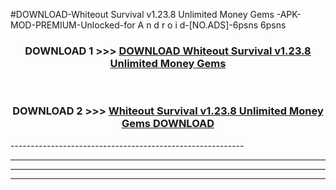 #DOWNLOAD-Whiteout Survival v1.23.8 Unlimited Money Gems -APK-MOD-PREMIUM-Unlocked-for A n d r o i d-[NO.ADS]-6psns 6psns 



<div align="center">

<h3>DOWNLOAD 1 >>> <a href="https://getmod2.web.app/?judul=Whiteout Survival v1.23.8 Unlimited Money Gems ">DOWNLOAD Whiteout Survival v1.23.8 Unlimited Money Gems </a></h3><br>

<h3>DOWNLOAD 2 >>> <a href="https://getmod2.web.app/?judul=Whiteout Survival v1.23.8 Unlimited Money Gems ">Whiteout Survival v1.23.8 Unlimited Money Gems  DOWNLOAD </a></h3>

</div>
----------------------------------------------------------

----------------------------------------------------------

----------------------------------------------------------

----------------------------------------------------------



